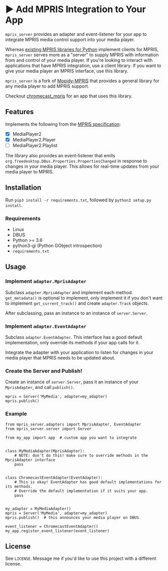 # ▶️ Add MPRIS Integration to Your App
`mpris_server` provides an adapter and event-listener for your app to integrate MPRIS media control support into your media player.

Whereas [existing MPRIS libraries for Python](https://github.com/hugosenari/mpris2) implement clients for MPRIS, `mpris_server` serves more as a "server" to supply MPRIS with information from and control of your media player. If you're looking to interact with applications that have MPRIS integration, use a client library. If you want to give your media player an MPRIS interface, use this library.

`mpris_server` is a fork of [Mopidy-MPRIS](https://github.com/mopidy/mopidy-mpris) that provides a general library for any media player to add MPRIS support.

Checkout [chromecast_mpris](https://github.com/alexdelorenzo/chromecast_mpris) for an app that uses this library.

## Features
Implements the following from the [MPRIS specification](https://specifications.freedesktop.org/mpris-spec/2.2/):
  * [x] MediaPlayer2
  * [x] MediaPlayer2.Player
  * [ ] MediaPlayer2.Playlist
  
The library also provides an event-listener that emits `org.freedesktop.DBus.Properties.PropertiesChanged` in response to changes in your media player. This allows for real-time updates from your media player to MPRIS.

## Installation
Run `pip3 install -r requirements.txt`, followed by `python3 setup.py install`. 

### Requirements
 - Linux
 - DBUS
 - Python >= 3.6
 - python3-gi (Python GObject introspection)
 - `requirements.txt`

## Usage
### Implement `adapter.MprisAdapter`
Subclass `adapter.MprisAdapter` and implement each method. `get_metadata()` is optional to implement, only implement it if you don't want to implement `get_current_track()` and create `adapter.Track` objects.

After subclassing, pass an instance to an instance of `server.Server`.

### Implement `adapter.EventAdapter`
Subclass `adapter.EventAdapter`. This interface has a good default implementation, only override its methods if your app calls for it.

Integrate the adapter with your application to listen for changes in your media player that MPRIS needs to be updated about.

### Create the Server and Publish!
Create an instance of `server.Server`, pass it an instance of your `MprisAdapter`, and call `publish()`.

```python3
mpris = Server('MyMedia', adapter=my_adapter)
mpris.publish() 
```

### Example
```python3
from mpris_server.adapters import MprisAdapter, EventAdapter
from mpris_server.server import Server

from my_app import app  # custom app you want to integrate


class MyMediaAdapter(MprisAdapter):
    # NOTE: don't do this! make sure to override methods in the MprisAdapter interface
    pass


class ChromecastEventAdapter(EventAdapter):
    # This is okay! EventAdapter has good default implementations for its methods.
    # Override the default implementation if it suits your app.
    pass


my_adapter = MyMediaAdapter()
mpris = Server('MyMedia', adapter=my_adapter)
mpris.publish()  # this announces your media player on DBUS

event_listener = ChromecastEventAdapter()
my_app.register_event_listener(event_listener)
```

## License
See `LICENSE`. Message me if you'd like to use this project with a different license.
